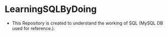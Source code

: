 # LearningSQLByDoing
* This Repository is created to understand the working of SQL (MySQL DB used for reference.). 
